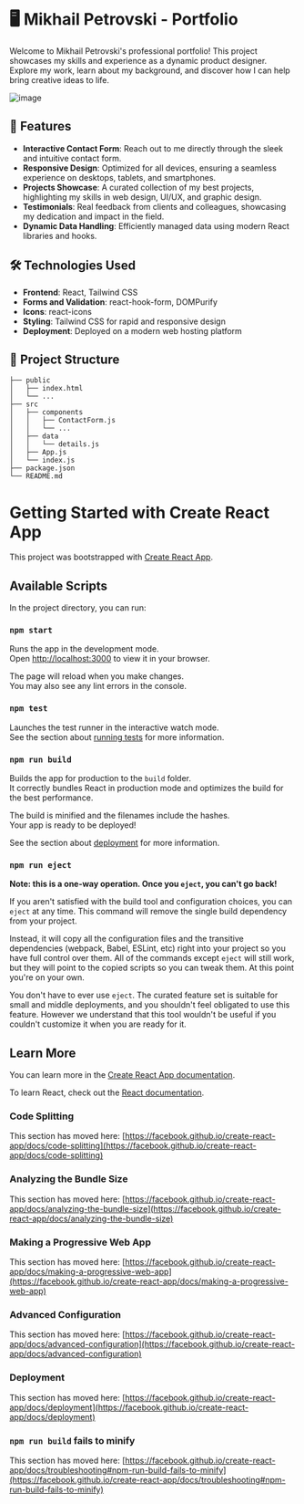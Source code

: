 # 🖥️ Mikhail Petrovski - Portfolio

Welcome to Mikhail Petrovski's professional portfolio! This project showcases my skills and experience as a dynamic product designer. Explore my work, learn about my background, and discover how I can help bring creative ideas to life.

![image](https://github.com/abdul-mueed-shz/wanted/assets/52679916/d838dc54-b31d-4b0e-96fd-c8446d1190e2)

## 🚀 Features

- **Interactive Contact Form**: Reach out to me directly through the sleek and intuitive contact form.
- **Responsive Design**: Optimized for all devices, ensuring a seamless experience on desktops, tablets, and smartphones.
- **Projects Showcase**: A curated collection of my best projects, highlighting my skills in web design, UI/UX, and graphic design.
- **Testimonials**: Real feedback from clients and colleagues, showcasing my dedication and impact in the field.
- **Dynamic Data Handling**: Efficiently managed data using modern React libraries and hooks.

## 🛠️ Technologies Used

- **Frontend**: React, Tailwind CSS
- **Forms and Validation**: react-hook-form, DOMPurify
- **Icons**: react-icons
- **Styling**: Tailwind CSS for rapid and responsive design
- **Deployment**: Deployed on a modern web hosting platform

## 📂 Project Structure

```plaintext
├── public
│   ├── index.html
│   └── ...
├── src
│   ├── components
│   │   ├── ContactForm.js
│   │   └── ...
│   ├── data
│   │   └── details.js
│   ├── App.js
│   └── index.js
├── package.json
└── README.md
```

# Getting Started with Create React App

This project was bootstrapped with [Create React App](https://github.com/facebook/create-react-app).

## Available Scripts

In the project directory, you can run:

### `npm start`

Runs the app in the development mode.\
Open [http://localhost:3000](http://localhost:3000) to view it in your browser.

The page will reload when you make changes.\
You may also see any lint errors in the console.

### `npm test`

Launches the test runner in the interactive watch mode.\
See the section about [running tests](https://facebook.github.io/create-react-app/docs/running-tests) for more information.

### `npm run build`

Builds the app for production to the `build` folder.\
It correctly bundles React in production mode and optimizes the build for the best performance.

The build is minified and the filenames include the hashes.\
Your app is ready to be deployed!

See the section about [deployment](https://facebook.github.io/create-react-app/docs/deployment) for more information.

### `npm run eject`

**Note: this is a one-way operation. Once you `eject`, you can't go back!**

If you aren't satisfied with the build tool and configuration choices, you can `eject` at any time. This command will remove the single build dependency from your project.

Instead, it will copy all the configuration files and the transitive dependencies (webpack, Babel, ESLint, etc) right into your project so you have full control over them. All of the commands except `eject` will still work, but they will point to the copied scripts so you can tweak them. At this point you're on your own.

You don't have to ever use `eject`. The curated feature set is suitable for small and middle deployments, and you shouldn't feel obligated to use this feature. However we understand that this tool wouldn't be useful if you couldn't customize it when you are ready for it.

## Learn More

You can learn more in the [Create React App documentation](https://facebook.github.io/create-react-app/docs/getting-started).

To learn React, check out the [React documentation](https://reactjs.org/).

### Code Splitting

This section has moved here: [https://facebook.github.io/create-react-app/docs/code-splitting](https://facebook.github.io/create-react-app/docs/code-splitting)

### Analyzing the Bundle Size

This section has moved here: [https://facebook.github.io/create-react-app/docs/analyzing-the-bundle-size](https://facebook.github.io/create-react-app/docs/analyzing-the-bundle-size)

### Making a Progressive Web App

This section has moved here: [https://facebook.github.io/create-react-app/docs/making-a-progressive-web-app](https://facebook.github.io/create-react-app/docs/making-a-progressive-web-app)

### Advanced Configuration

This section has moved here: [https://facebook.github.io/create-react-app/docs/advanced-configuration](https://facebook.github.io/create-react-app/docs/advanced-configuration)

### Deployment

This section has moved here: [https://facebook.github.io/create-react-app/docs/deployment](https://facebook.github.io/create-react-app/docs/deployment)

### `npm run build` fails to minify

This section has moved here: [https://facebook.github.io/create-react-app/docs/troubleshooting#npm-run-build-fails-to-minify](https://facebook.github.io/create-react-app/docs/troubleshooting#npm-run-build-fails-to-minify)
